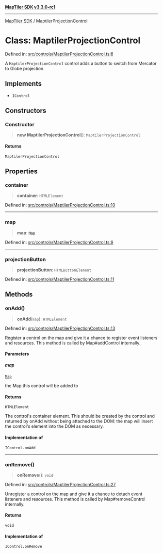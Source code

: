 [**MapTiler SDK v3.3.0-rc1**](../README.md)

***

[MapTiler SDK](../README.md) / MaptilerProjectionControl

# Class: MaptilerProjectionControl

Defined in: [src/controls/MaptilerProjectionControl.ts:8](https://github.com/maptiler/maptiler-sdk-js/blob/d9cb958ebf063ecde2f6f583eb172e5a83460e6a/src/controls/MaptilerProjectionControl.ts#L8)

A `MaptilerProjectionControl` control adds a button to switch from Mercator to Globe projection.

## Implements

- `IControl`

## Constructors

### Constructor

> **new MaptilerProjectionControl**(): `MaptilerProjectionControl`

#### Returns

`MaptilerProjectionControl`

## Properties

### container

> **container**: `HTMLElement`

Defined in: [src/controls/MaptilerProjectionControl.ts:10](https://github.com/maptiler/maptiler-sdk-js/blob/d9cb958ebf063ecde2f6f583eb172e5a83460e6a/src/controls/MaptilerProjectionControl.ts#L10)

***

### map

> **map**: [`Map`](Map.md)

Defined in: [src/controls/MaptilerProjectionControl.ts:9](https://github.com/maptiler/maptiler-sdk-js/blob/d9cb958ebf063ecde2f6f583eb172e5a83460e6a/src/controls/MaptilerProjectionControl.ts#L9)

***

### projectionButton

> **projectionButton**: `HTMLButtonElement`

Defined in: [src/controls/MaptilerProjectionControl.ts:11](https://github.com/maptiler/maptiler-sdk-js/blob/d9cb958ebf063ecde2f6f583eb172e5a83460e6a/src/controls/MaptilerProjectionControl.ts#L11)

## Methods

### onAdd()

> **onAdd**(`map`): `HTMLElement`

Defined in: [src/controls/MaptilerProjectionControl.ts:13](https://github.com/maptiler/maptiler-sdk-js/blob/d9cb958ebf063ecde2f6f583eb172e5a83460e6a/src/controls/MaptilerProjectionControl.ts#L13)

Register a control on the map and give it a chance to register event listeners
and resources. This method is called by Map#addControl
internally.

#### Parameters

##### map

[`Map`](Map.md)

the Map this control will be added to

#### Returns

`HTMLElement`

The control's container element. This should
be created by the control and returned by onAdd without being attached
to the DOM: the map will insert the control's element into the DOM
as necessary.

#### Implementation of

`IControl.onAdd`

***

### onRemove()

> **onRemove**(): `void`

Defined in: [src/controls/MaptilerProjectionControl.ts:27](https://github.com/maptiler/maptiler-sdk-js/blob/d9cb958ebf063ecde2f6f583eb172e5a83460e6a/src/controls/MaptilerProjectionControl.ts#L27)

Unregister a control on the map and give it a chance to detach event listeners
and resources. This method is called by Map#removeControl
internally.

#### Returns

`void`

#### Implementation of

`IControl.onRemove`
